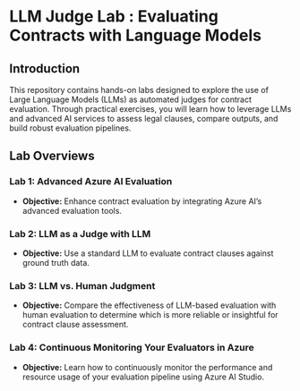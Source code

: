 # LLM Judge Lab : Evaluating Contracts with Language Models

## Introduction

This repository contains hands-on labs designed to explore the use of Large Language Models (LLMs) as automated judges for contract evaluation. Through practical exercises, you will learn how to leverage LLMs and advanced AI services to assess legal clauses, compare outputs, and build robust evaluation pipelines.

## Lab Overviews

### Lab 1: Advanced Azure AI Evaluation

- **Objective:** Enhance contract evaluation by integrating Azure AI’s advanced evaluation tools.

### Lab 2: LLM as a Judge with LLM

- **Objective:** Use a standard LLM to evaluate contract clauses against ground truth data.

### Lab 3: LLM vs. Human Judgment

- **Objective:** Compare the effectiveness of LLM-based evaluation with human evaluation to determine which is more reliable or insightful for contract clause assessment.

### Lab 4: Continuous Monitoring Your Evaluators in Azure

- **Objective:** Learn how to continuously monitor the performance and resource usage of your evaluation pipeline using Azure AI Studio.
